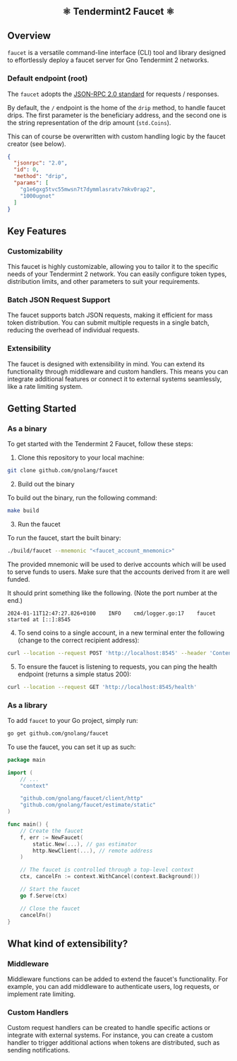 <h2 align="center">⚛️ Tendermint2 Faucet ⚛️</h2>

## Overview

`faucet` is a versatile command-line interface (CLI) tool and library designed to effortlessly deploy a faucet server
for Gno Tendermint 2 networks.

### Default endpoint (root)

The `faucet` adopts the [JSON-RPC 2.0 standard](https://www.jsonrpc.org/specification) for requests / responses.

By default, the `/` endpoint is the home of the `drip` method, to handle faucet drips. The first parameter is the
beneficiary address, and the second one is the string representation of the drip amount (`std.Coins`).

This can of course be overwritten with custom handling logic by the faucet creator (see below).

```json
{
  "jsonrpc": "2.0",
  "id": 0,
  "method": "drip",
  "params": [
    "g1e6gxg5tvc55mwsn7t7dymmlasratv7mkv0rap2",
    "1000ugnot"
  ]
}
```

## Key Features

### Customizability

This faucet is highly customizable, allowing you to tailor it to the specific needs of your Tendermint 2 network. You
can easily configure token types, distribution limits, and other parameters to suit your requirements.

### Batch JSON Request Support

The faucet supports batch JSON requests, making it efficient for mass token distribution. You can submit multiple
requests in a single batch, reducing the overhead of individual requests.

### Extensibility

The faucet is designed with extensibility in mind. You can extend its functionality through middleware and custom
handlers. This means you can integrate additional features or connect it to external systems seamlessly, like a
rate limiting system.

## Getting Started

### As a binary

To get started with the Tendermint 2 Faucet, follow these steps:

1. Clone this repository to your local machine:

```bash
git clone github.com/gnolang/faucet
```

2. Build out the binary

To build out the binary, run the following command:

```bash
make build
```

3. Run the faucet

To run the faucet, start the built binary:

```bash
./build/faucet --mnemonic "<faucet_account_mnemonic>"
```

The provided mnemonic will be used to derive accounts which will be used to serve
funds to users. Make sure that the accounts derived from it are well funded.

It should print something like the following. (Note the port number at the end.)

```
2024-01-11T12:47:27.826+0100	INFO	cmd/logger.go:17	faucet started at [::]:8545
```

4. To send coins to a single account, in a new terminal enter the following (change to the correct recipient address):

```bash
curl --location --request POST 'http://localhost:8545' --header 'Content-Type: application/json' --data '{ "jsonrpc": "2.0", "id": 0, "method": "drip", "params": [ "g1e6gxg5tvc55mwsn7t7dymmlasratv7mkv0rap2", "1000ugnot" ] }'
```

5. To ensure the faucet is listening to requests, you can ping the health endpoint (returns a simple status 200):

```bash
curl --location --request GET 'http://localhost:8545/health'
```

### As a library

To add `faucet` to your Go project, simply run:

```bash
go get github.com/gnolang/faucet
```

To use the faucet, you can set it up as such:

```go
package main

import (
	// ...
	"context"

	"github.com/gnolang/faucet/client/http"
	"github.com/gnolang/faucet/estimate/static"
)

func main() {
	// Create the faucet
	f, err := NewFaucet(
		static.New(...), // gas estimator
		http.NewClient(...), // remote address 
	)

	// The faucet is controlled through a top-level context
	ctx, cancelFn := context.WithCancel(context.Background())

	// Start the faucet
	go f.Serve(ctx)

	// Close the faucet
	cancelFn()
}

```

## What kind of extensibility?

### Middleware

Middleware functions can be added to extend the faucet's functionality. For example, you can add middleware to
authenticate users, log requests, or implement rate limiting.

### Custom Handlers

Custom request handlers can be created to handle specific actions or integrate with external systems. For instance, you
can create a custom handler to trigger additional actions when tokens are distributed, such as sending notifications.